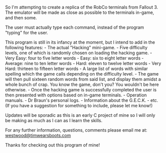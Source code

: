 So I'm attempting to create a replica of the RobCo terminals from Fallout 3.
The emulator will be made as close as possible to the terminals in-game, and then some.

The user must actually type each command, instead of the program "typing" for the user.

This program is still in its infancy at the moment, but I intend to add in the following features:
	- The actual "Hacking" mini-game.
		- Five difficulty levels, one of which is randomly
		  chosen on loading the hacking game.
			- Very Easy: four to five letter words
			- Easy: six to eight letter words
			- Average: nine to ten letter words
			- Hard: eleven to twelve letter words
			- Very Hard: thirteen to fifteen letter words
		- A large list of words with similar spelling which
		  the game calls depending on the difficulty level.
		- The game will then pull sixteen random words from
		  said list, and display them amidst a whole bunch of
		  crap. You know the game, don't you? You wouldn't be
		  here otherwise.
	- Once the hacking game is successfully completed the user
	  is then presented with options based on in-game terminals.
		- Operation manuals.
		- Dr Braun's personal logs.
		- Information about the G.E.C.K.
		- etc. (If you have a suggestion for something to 
		  include, please let me know!)

Updates will be sporadic as this is an early C project of mine so I will only be making as much as I can as I learn the skills.


For any further information, questions, comments please email me at:
westwood@timwearsboots.com

Thanks for checking out this program of mine!
